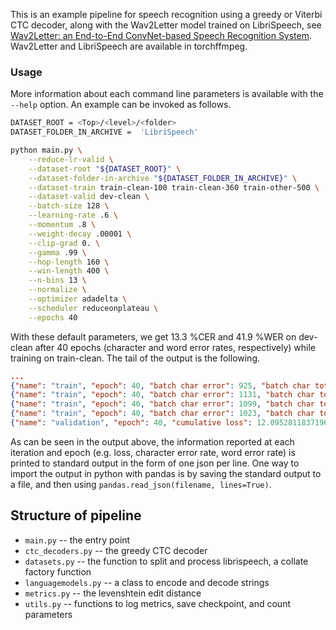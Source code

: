 This is an example pipeline for speech recognition using a greedy or Viterbi CTC decoder, along with the Wav2Letter model trained on LibriSpeech, see [Wav2Letter: an End-to-End ConvNet-based Speech Recognition System](https://arxiv.org/pdf/1609.03193.pdf). Wav2Letter and LibriSpeech are available in torchffmpeg.

### Usage

More information about each command line parameters is available with the `--help` option. An example can be invoked as follows.
```bash
DATASET_ROOT = <Top>/<level>/<folder>
DATASET_FOLDER_IN_ARCHIVE =  'LibriSpeech'

python main.py \
    --reduce-lr-valid \
    --dataset-root "${DATASET_ROOT}" \
    --dataset-folder-in-archive "${DATASET_FOLDER_IN_ARCHIVE}" \
    --dataset-train train-clean-100 train-clean-360 train-other-500 \
    --dataset-valid dev-clean \
    --batch-size 128 \
    --learning-rate .6 \
    --momentum .8 \
    --weight-decay .00001 \
    --clip-grad 0. \
    --gamma .99 \
    --hop-length 160 \
    --win-length 400 \
    --n-bins 13 \
    --normalize \
    --optimizer adadelta \
    --scheduler reduceonplateau \
    --epochs 40
```

With these default parameters, we get 13.3 %CER and 41.9 %WER on dev-clean after 40 epochs (character and word error rates, respectively) while training on train-clean. The tail of the output is the following.

```json
...
{"name": "train", "epoch": 40, "batch char error": 925, "batch char total": 22563, "batch char error rate": 0.040996321411159865, "epoch char error": 1135098.0, "epoch char total": 23857713.0, "epoch char error rate": 0.047577821059378154, "batch word error": 791, "batch word total": 4308, "batch word error rate": 0.18361188486536675, "epoch word error": 942906.0, "epoch word total": 4569507.0, "epoch word error rate": 0.20634742435015418, "lr": 0.06, "batch size": 128, "n_channel": 13, "n_time": 1685, "dataset length": 132096.0, "iteration": 1032.0, "loss": 0.07428030669689178, "cumulative loss": 90.47326805442572, "average loss": 0.08766789540157531, "iteration time": 1.9895553588867188, "epoch time": 2036.8874564170837}
{"name": "train", "epoch": 40, "batch char error": 1131, "batch char total": 24260, "batch char error rate": 0.0466199505358615, "epoch char error": 1136229.0, "epoch char total": 23881973.0, "epoch char error rate": 0.04757684802675223, "batch word error": 957, "batch word total": 4657, "batch word error rate": 0.2054971011380717, "epoch word error": 943863.0, "epoch word total": 4574164.0, "epoch word error rate": 0.20634655862798099, "lr": 0.06, "batch size": 128, "n_channel": 13, "n_time": 1641, "dataset length": 132224.0, "iteration": 1033.0, "loss": 0.08775319904088974, "cumulative loss": 90.5610212534666, "average loss": 0.08766797798012256, "iteration time": 2.108018159866333, "epoch time": 2038.99547457695}
{"name": "train", "epoch": 40, "batch char error": 1099, "batch char total": 23526, "batch char error rate": 0.0467142735696676, "epoch char error": 1137328.0, "epoch char total": 23905499.0, "epoch char error rate": 0.04757599914563591, "batch word error": 936, "batch word total": 4544, "batch word error rate": 0.20598591549295775, "epoch word error": 944799.0, "epoch word total": 4578708.0, "epoch word error rate": 0.20634620071863066, "lr": 0.06, "batch size": 128, "n_channel": 13, "n_time": 1682, "dataset length": 132352.0, "iteration": 1034.0, "loss": 0.0791337713599205, "cumulative loss": 90.64015502482653, "average loss": 0.08765972439538348, "iteration time": 2.0329701900482178, "epoch time": 2041.0284447669983}
{"name": "train", "epoch": 40, "batch char error": 1023, "batch char total": 22399, "batch char error rate": 0.045671681771507655, "epoch char error": 1138351.0, "epoch char total": 23927898.0, "epoch char error rate": 0.04757421650660664, "batch word error": 863, "batch word total": 4318, "batch word error rate": 0.1998610467809171, "epoch word error": 945662.0, "epoch word total": 4583026.0, "epoch word error rate": 0.20634009058643787, "lr": 0.06, "batch size": 128, "n_channel": 13, "n_time": 1644, "dataset length": 132480.0, "iteration": 1035.0, "loss": 0.07874362915754318, "cumulative loss": 90.71889865398407, "average loss": 0.08765110981061262, "iteration time": 1.9106628894805908, "epoch time": 2042.9391076564789}
{"name": "validation", "epoch": 40, "cumulative loss": 12.095281183719635, "dataset length": 2688.0, "iteration": 21.0, "batch char error": 1867, "batch char total": 14792, "batch char error rate": 0.12621687398593834, "epoch char error": 37119.0, "epoch char total": 280923.0, "epoch char error rate": 0.13213229247872194, "batch word error": 1155, "batch word total": 2841, "batch word error rate": 0.4065469904963041, "epoch word error": 22601.0, "epoch word total": 54008.0, "epoch word error rate": 0.418475040734706, "average loss": 0.575965770653316, "validation time": 24.185853481292725}
```
As can be seen in the output above, the information reported at each iteration and epoch (e.g. loss, character error rate, word error rate) is printed to standard output in the form of one json per line. One way to import the output in python with pandas is by saving the standard output to a file, and then using `pandas.read_json(filename, lines=True)`.

## Structure of pipeline

* `main.py` -- the entry point
* `ctc_decoders.py` -- the greedy CTC decoder
* `datasets.py` -- the function to split and process librispeech, a collate factory function
* `languagemodels.py` -- a class to encode and decode strings
* `metrics.py` -- the levenshtein edit distance
* `utils.py` -- functions to log metrics, save checkpoint, and count parameters

